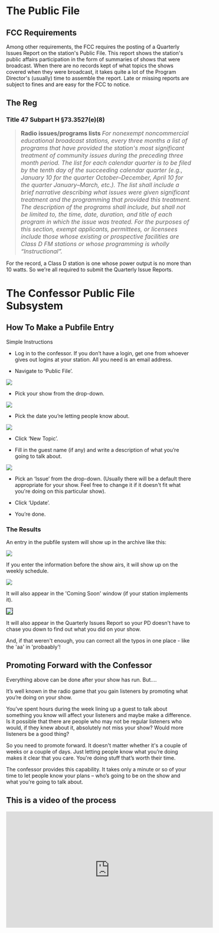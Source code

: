 <!--
---
	title: Public File Enrty
	author: Otis Maclay <omaclay@gmail.com>
	date: Thu Jun  1 17:48:42 CDT 2023
---
-->
<!-- Create formatted output with one of these commands:
	pandoc --toc --standalone --self-contained -f markdown -t html -o pubfile.html  pubfile.md
	pandoc --toc --standalone --self-contained -f markdown -t latex -o pubfile.pdf pubfile.md
-->

# The Public File #

## FCC Requirements ##

Among other requirements, the FCC requires the posting of a Quarterly Issues Report on the station's Public File. This report shows
the station's public affairs participation in the form of summaries of shows that were broadcast.
When there are no records kept of what topics the shows covered when they were broadcast, it takes quite a lot of the
Program Director's (usually) time to assemble the report. Late or missing reports are subject to fines and are easy for
the FCC to notice.

## The Reg ##

### Title 47 Subpart H &sect;73.3527(e)(8) ###

><span style="font-size:12pt; font-weight:bold;">Radio issues/programs lists </span> <span style="font-size:12pt;font-style:italic;"> For nonexempt noncommercial educational broadcast stations, every three months a list of programs that have provided the station's most significant treatment of community issues during the preceding three month period. The list for each calendar quarter is to be filed by the tenth day of the succeeding calendar quarter (e.g., January 10 for the quarter October–December, April 10 for the quarter January–March, etc.). The list shall include a brief narrative describing what issues were given significant treatment and the programming that provided this treatment. The description of the programs shall include, but shall not be limited to, the time, date, duration, and title of each program in which the issue was treated. For the purposes of this section, exempt applicants, permittees, or licensees include those whose existing or prospective facilities are Class D FM stations or whose programming is wholly “Instructional”.</span>

For the record, a Class D station is one whose power output is no more than 10 watts. So we're all required to submit the Quarterly Issue Reports.

# The Confessor Public File Subsystem #

## How To Make a Pubfile Entry ##

Simple Instructions
- Log in to the confessor. If you don’t have a login, get one from whoever gives out logins at your station. All you need is an email address.

- Navigate to ‘Public File’.

![](../assets/user_menu_pubfile.png)

- Pick your show from the drop-down.

![](../assets/pubfile_show_select_dropdown.png)

- Pick the date you’re letting people know about.

![](../assets/pubfile_date_dropdown.png)

- Click ‘New Topic’.

- Fill in the guest name (if any) and write a description of what you’re going to talk about. 

![](../assets/pubfile_form_filled_out.png)

- Pick an ‘Issue’ from the drop-down. (Usually there will be a default there appropriate for your show. Feel free to change it if it doesn't fit what you're doing on this particular show).

- Click ‘Update’.

- You’re done.

### The Results ###

An entry in the pubfile system will show up in the archive like this:

![](../assets/out_agenda_pubentry.png)

If you enter the information before the show airs, it will show up on the weekly schedule.

![](../assets/pubfile_sched_screenshot.png)


It will also appear in the 'Coming Soon' window (if your station implements it).

<img src="../assets/comingsoon_fibble_shot.png" style="border:1pt solid black;">
<!--
<span style="border:2p5 solid black">
![](../assets/comingsoon_fibble_shot.png)
</span>
-->

It will also appear in the Quarterly Issues Report so your PD doesn't have to chase you down to find out what you did on your show.

And, if that weren't enough, you can correct all the typos in one place - like the 'aa' in 'probaably'!

## Promoting Forward with the Confessor ##

Everything above can be done after your show has run. But....

It’s well known in the radio game that you gain listeners by promoting what you’re doing on your show. 

You’ve spent hours during the week lining up a guest to talk about something you know will affect your listeners and maybe make a difference. Is it possible that there are people who may not be regular listeners who would, if they knew about it, absolutely not miss your show? Would more listeners be a good thing?

So you need to promote forward. It doesn't matter whether it's a couple of weeks or a couple of days. Just letting people know what you’re doing makes it clear that you care.  You're doing stuff that’s worth their time.

The confessor provides this capability. It takes only a minute or so of your time to let people know your plans – who’s going to be on the show and what you’re going to talk about.


## This is a video of the process ##

<iframe width="560" height="315" src="https://www.youtube.com/embed/F3U3_0HiUtw" title="YouTube video player" frameborder="0" allow="accelerometer; autoplay; clipboard-write; encrypted-media; gyroscope; picture-in-picture; web-share" allowfullscreen></iframe>
<!-- https://youtu.be/F3U3_0HiUtw -->

